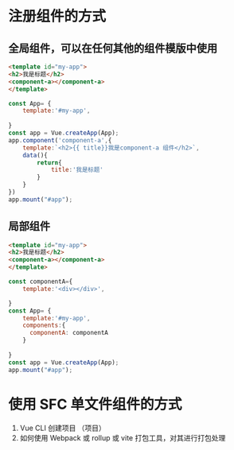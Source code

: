 # 注册组件的方式

## 全局组件，可以在任何其他的组件模版中使用
```html
<template id="my-app">
<h2>我是标题</h2>
<component-a></component-a>
</template>
```
```js
const App= {
    template:'#my-app',
    
}
const app = Vue.createApp(App);
app.component('component-a',{
    template:`<h2>{{ title}}我是component-a 组件</h2>`,
    data(){
        return{
            title:'我是标题'
        }
    }
})
app.mount("#app");
```

## 局部组件
 ```html
<template id="my-app">
<h2>我是标题</h2>
<component-a></component-a>
</template>
```
```js
const componentA={
    template:'<div></div>',

}
const App= {
    template:'#my-app',
    components:{
      componentA: componentA 
    }
    
}
const app = Vue.createApp(App);
app.mount("#app");
```


# 使用 SFC 单文件组件的方式
1. Vue CLI 创建项目 （项目）
2. 如何使用 Webpack 或 rollup 或 vite 打包工具，对其进行打包处理




